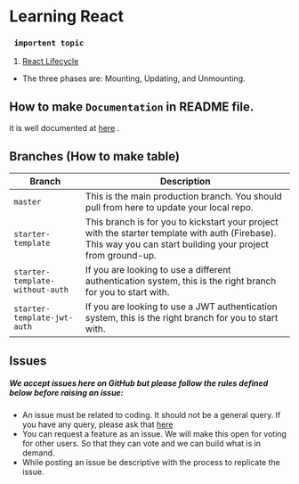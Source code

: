 # Learning React
### ` importent topic`
1. [React Lifecycle](https://www.w3schools.com/react/react_lifecycle.asp)
* The three phases are: Mounting, Updating, and Unmounting.

<!-- # Getting Started with Create React App

This project was bootstrapped with [Create React App](https://github.com/facebook/create-react-app).
4
## Available Scripts
### `npm start`
In the project directory, you can run: -->


## How to make `Documentation` in README file. 
it is well documented at [here](http://google.com) .

## Branches (How to make table)
| Branch                           | Description   |
| -------------------------------- | ------------- |
| `master`                         | This is the main production branch. You should pull from here to update your local repo. |
| `starter-template`               | This branch is for you to kickstart your project with the starter template with auth (Firebase). This way you can start building your project from ground-up. |
| `starter-template-without-auth`  | If you are looking to use a different authentication system, this is the right branch for you to start with. |
| `starter-template-jwt-auth`      | If you are looking to use a JWT authentication system, this is the right branch for you to start with. |

## Issues
##### We accept issues here on GitHub but please follow the rules defined below before raising an issue:

* An issue must be related to coding. It should not be a general query. If you have any query, please ask that [here](http://google.com)
* You can request a feature as an issue. We will make this open for voting for other users. So that they can vote and we can build what is in demand.
* While posting an issue be descriptive with the process to replicate the issue.
